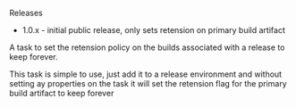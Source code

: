 Releases
- 1.0.x - initial public release, only sets retension on primary build artifact

A task to set the retension policy on the builds associated with a release to keep forever.

This task is simple to use, just add it to a release environment and without setting ay properties on the task it will set the retension flag for the primary build artifact to keep forever
